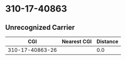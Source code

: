 # 310-17-40863
## Unrecognized Carrier


| CGI | Nearest CGI | Distance |
|-----|-------------|----------|
| 310-17-40863-26 |  | 0.0 |
